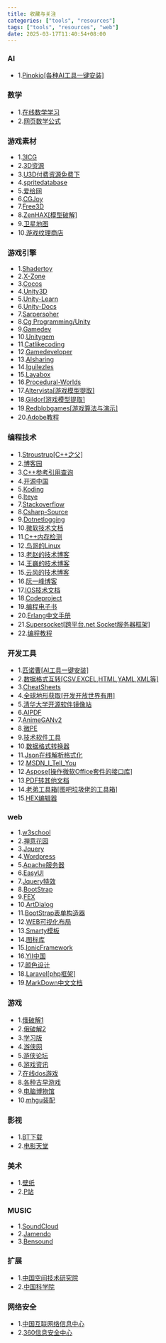 ```yaml
---
title: 收藏与关注
categories: ["tools", "resources"]
tags: ["tools", "resources", "web"]
date: 2025-03-17T11:40:54+08:00
---
```


### AI

- 1.[Pinokio[各种AI工具一键安装]](https://pinokio.computer/)

### 数学

- 1.[在线数学学习](https://textbooks.math.gatech.edu/)
- 2.[网页数学公式](https://www.mathjax.org/)

### 游戏素材

- 1.[3ICG](https://iiicg.com/)
- 2.[3D资源](https://polyhaven.com/zh)
- 3.[U3D付费资源免费下](https://unityassetcollection.com/)
- 4.[spritedatabase](https://spritedatabase.net/)
- 5.[爱给网](https://www.aigei.com/)
- 6.[CGJoy](https://www.cgjoy.com/)
- 7.[Free3D](https://free3d.com/)
- 8.[ZenHAX[模型破解]](https://zenhax.com/index.php.html)
- 9.[卫星地图](http://www.terrainmap.com/)
- 10.[游戏纹理商店](https://polyhaven.com/textures)

### 游戏引擎

- 1.[Shadertoy](https://www.shadertoy.com/)
- 2.[X-Zone](https://www.mvps.org/directx/)
- 3.[Cocos](https://www.cocos.com/)
- 4.[Unity3D](https://unity.com/)
- 5.[Unity-Learn](https://unity.com/learn)
- 6.[Unity-Docs](https://docs.unity3d.com/ScriptReference/index.html)
- 7.[Sarpersoher](https://www.sarpersoher.com/)
- 8.[Cg Programming/Unity](https://en.wikibooks.org/wiki/Cg_Programming/Unity)
- 9.[Gamedev](https://gamedev.stackexchange.com/)
- 10.[Unitygem](https://unitygem.wordpress.com/)
- 11.[Catlikecoding](https://catlikecoding.com/unity/tutorials/)
- 12.[Gamedeveloper](https://www.gamedeveloper.com/)
- 13.[AIsharing](http://www.aisharing.com/)
- 14.[Iquilezles](https://iquilezles.org/)
- 15.[Layabox](https://www.layabox.com/)
- 16.[Procedural-Worlds](https://www.procedural-worlds.com/)
- 17.[Altervista[游戏模型提取]](https://aluigi.altervista.org/quickbms.htm)
- 18.[Gildor[游戏模型提取]](https://www.gildor.org/)
- 19.[Redblobgames[游戏算法与演示]](https://www.redblobgames.com/)
- 20.[Adobe教程](https://www.adobe.com/learn)

### 编程技术

- 1.[Stroustrup[C++之父]](https://www.stroustrup.com/)
- 2.[博客园](https://www.cnblogs.com/)
- 3.[C++参考引用查询](https://zh.cppreference.com/w/%E9%A6%96%E9%A1%B5)
- 4.[开源中国](https://www.oschina.net/)
- 5.[Koding](https://www.koding.com/)
- 6.[Iteye](https://www.iteye.com/)
- 7.[Stackoverflow](https://stackoverflow.com/)
- 8.[Csharp-Source](https://csharp-source.net/)
- 9.[Dotnetlogging](http://www.dotnetlogging.com/)
- 10.[微软技术文档](https://learn.microsoft.com/zh-cn/docs/)
- 11.[C++内存检测](https://valgrind.org/docs/manual/manual.html)
- 12.[鸟哥的Linux](https://linux.vbird.org/)
- 13.[老赵的技术博客](http://blog.zhaojie.me/)
- 14.[王巍的技术博客](https://onevcat.com/)
- 15.[云风的技术博客](https://blog.codingnow.com/)
- 16.[阮一峰博客](https://www.ruanyifeng.com/home.html)
- 17.[IOS技术文档](https://developer.apple.com/documentation)
- 18.[Codeproject](https://www.codeproject.com/)
- 19.[编程电子书](https://goalkicker.com/)
- 20.[Erlang中文手册](https://erldoc.com/)
- 21.[Supersocket[跨平台.net Socket服务器框架]](https://www.supersocket.net/)
- 22.[编程教程](https://aquadzn.github.io/learn-x-by-doing-y/)

### 开发工具

- 1.[匹诺曹[AI工具一键安装]](https://pinokio.computer/)
- 2.[数据格式互转[CSV,EXCEL,HTML,YAML,XML等]](https://www.convertcsv.com/)
- 3.[CheatSheets](https://lecoupa.github.io/awesome-cheatsheets/)
- 4.[全球地形获取[开发开放世界有用]](https://portal.opentopography.org/login)
- 5.[清华大学开源软件镜像站](https://mirrors.tuna.tsinghua.edu.cn/)
- 6.[AIPDF](https://www.chatpdf.com/zh)
- 7.[AnimeGANv2](https://huggingface.co/spaces/akhaliq/AnimeGANv2)
- 8.[微PE](https://www.wepe.com.cn/)
- 9.[技术软件工具](https://www.nirsoft.net/)
- 10.[数据格式转换器](https://shancarter.github.io/mr-data-converter/)
- 11.[Json在线解析格式化](https://www.bejson.com/)
- 12.[MSDN_I_Tell_You](https://msdn.itellyou.cn/)
- 12.[Aspose[操作微软Office套件的接口库]](https://releases.aspose.com/)
- 13.[PDF转其他文档](https://www.ilovepdf.com/)
- 14.[老弟工具箱[图吧垃圾佬的工具箱]](https://ldt.pc.wiki/)
- 15.[HEX编辑器](https://hexed.it/)

### web

- 1.[w3school](https://www.w3school.com.cn/)
- 2.[禅意花园](https://www.csszengarden.com/)
- 3.[Jquery](https://learn.jquery.com/)
- 4.[Wordpress](https://wordpress.org/)
- 5.[Apache服务器](https://www.apachelounge.com/)
- 6.[EasyUI](https://www.jeasyui.com/)
- 7.[Jquery特效](https://www.jq22.com/)
- 8.[BootStrap](https://www.bootcss.com/)
- 9.[FEX](https://fex-team.github.io/)
- 10.[ArtDialog](https://aui.github.io/artDialog/doc/index.html)
- 11.[BootStrap表单构造器](https://www.bootcss.com/p/bootstrap-form-builder/)
- 12.[WEB可视化布局](https://www.bootcss.com/p/layoutit/)
- 13.[Smarty模板](https://www.smarty.net/docs/en/)
- 14.[图标库](https://www.iconfont.cn/)
- 15.[IonicFramework](https://ionicframework.com/docs)
- 16.[YII中国](https://www.yiichina.com/)
- 17.[颜色设计](http://colrd.com/)
- 18.[Laravel[php框架]](https://www.golaravel.com/)
- 19.[MarkDown中文文档](https://markdown-zh.readthedocs.io/en/latest/)

### 游戏

- 1.[俄破解1](https://rutracker.net/forum/index.php)
- 2.[俄破解2](https://repack-byrutor.org/)
- 3.[学习版](https://www.freegamesdl.net/)
- 4.[游侠网](https://www.ali213.net/)
- 5.[游侠论坛](https://game.ali213.net/)
- 6.[游戏资讯](https://www.gameres.com/)
- 7.[在线dos游戏](https://dos.zczc.cz/)
- 8.[各种古早游戏](https://www.famicn.com/)
- 9.[电脑博物馆](https://www.compumuseum.com/)
- 10.[mhgu装配](https://mhxx.wiki-db.com/sim/)

### 影视

- 1.[BT下载](https://www.1lou.me/)
- 2.[电影天堂](http://www.dytt8.net/index.htm)

### 美术

- 1.[壁纸](https://wallhaven.cc/)
- 2.[P站](https://www.pixiv.net/)

### MUSIC

- 1.[SoundCloud](https://soundcloud.com/)
- 2.[Jamendo](https://www.jamendo.com/)
- 3.[Bensound](https://www.bensound.com/)

### 扩展

- 1.[中国空间技术研究院](https://www.cast.cn/)
- 2.[中国科学院](https://www.cas.cn/)

### 网络安全

- 1.[中国互联网络信息中心](https://www.cnnic.net.cn/)
- 2.[360信息安全中心](https://isc.360.com/new/)
